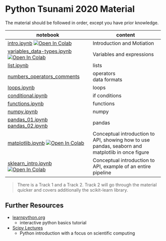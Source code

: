 # Python Tsunami 2020 Material

The material should be followed in order, except you have prior knowledge.

notebook             | content
----                 | ------
[intro.ipynb](intro.ipynb)  [![Open In Colab](https://colab.research.google.com/assets/colab-badge.svg)](https://colab.research.google.com/github/pythontsunami/teaching/blob/intro/introduction.ipynb) | Introduction and Motiation
[variables_data-types.ipynb](variables_data-types.ipynb) [![Open In Colab](https://colab.research.google.com/assets/colab-badge.svg)](https://colab.research.google.com/github/pythontsunami/teaching/blob/intro/variables_data-types.ipynb)| Variables and expressions
[list.ipynb](lists.ipynb)  | lists
[numbers_operators_comments](numbers_operators_comments.ipynb)  | operators <br> data formats
[loops.ipynb](loops.ipynb) | loops
[conditional.ipynb](conditionals.ipynb) | if conditions
[functions.ipynb](functions.ipynb)  | functions
[numpy.ipynb](numpy.ipynb)  | numpy
[pandas_01.ipynb](pandas_01.ipynb) <br> [pandas_02.ipynb](pandas_02.ipynb)  | pandas
[matplotlib.ipynb](matplotlib.ipynb)   [![Open In Colab](https://colab.research.google.com/assets/colab-badge.svg)](https://colab.research.google.com/github/pythontsunami/teaching/blob/intro/matplotlib.ipynb)  | Conceptual introduction to API, showing how to use pandas, seaborn and <br>matplotlib in once figure
[sklearn_intro.ipynb](sklearn_intro.ipynb) [![Open In Colab](https://colab.research.google.com/assets/colab-badge.svg)](https://colab.research.google.com/github/pythontsunami/teaching/blob/intro/sklearn_intro.ipynb) | Conceptual introduction to API, example of an entire pipeline


> There is a Track 1 and a Track 2. Track 2 will go through the material quicker
> and covers additionally the scikit-learn library.

## Further Resources
- [learnpython.org](https://www.learnpython.org/)
  - interactive python basics tutorial
- [Scipy Lectures](https://scipy-lectures.org/index.html)
    - Python introduction with a focus on scientific computing
